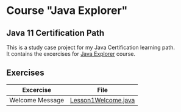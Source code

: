 # Course "Java Explorer"
## Java 11 Certification Path
This is a study case project for my Java Certification learning path. <br>
It contains the excercises for [Java Explorer]("https://github.com/stars/edsonmomm/lists/dio-kotlin-bootcamp") course.

## Exercises
| Excercise       | File                                                                  |
|-----------------|-----------------------------------------------------------------------|
| Welcome Message | [Lesson1Welcome.java](/shopApp.duke.shop.lessons/Lesson1Welcome.java) |

